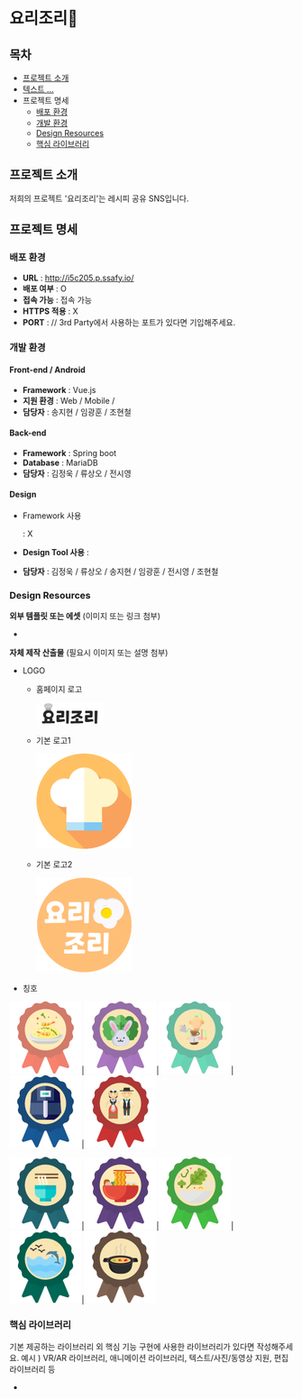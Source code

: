 # 요리조리🍳

## 목차

- [프로젝트 소개](#프로젝트-소개)
- [텍스트 ... ](#프로젝트-소개)
- 프로젝트 명세
  - [배포 환경](#배포-환경)
  - [개발 환경](#개발-환경)
  - [Design Resources](#design-resources)
  - [핵심 라이브러리](#핵심-라이브러리)

## 프로젝트 소개

저희의 프로젝트 '요리조리'는 레시피 공유 SNS입니다.



## 프로젝트 명세

### 배포 환경

- **URL** : http://i5c205.p.ssafy.io/
- **배포 여부** : O
- **접속 가능** : 접속 가능
- **HTTPS 적용** : X
- **PORT** : // 3rd Party에서 사용하는 포트가 있다면 기입해주세요.



### 개발 환경

#### Front-end / Android

- **Framework** : Vue.js
- **지원 환경** : Web / Mobile /
- **담당자** : 송지현 / 임광훈 / 조현철



#### Back-end

- **Framework** : Spring boot
- **Database** : MariaDB
- **담당자** : 김정욱 / 류상오 / 전시영



#### Design

- Framework 사용

   : X

- **Design Tool 사용** : 

- **담당자** :  김정욱 / 류상오 / 송지현 / 임광훈 / 전시영 / 조현철



### Design Resources

**외부 템플릿 또는 에셋** (이미지 또는 링크 첨부)

- 

**자체 제작 산출물** (필요시 이미지 또는 설명 첨부)

- LOGO

  - 홈페이지 로고

    ![](README.assets/logo.png)

  - 기본 로고1

    <img src="README.assets/mainlogo.png" style="zoom: 33%;" />

  - 기본 로고2

    <img src="README.assets/roundlogo.png" style="zoom: 33%;" />



- 칭호

<img src="README.assets/friedrice_clear-1629438116114.png" style="zoom:25%;" />|<img src="README.assets/vegetable_clear.png" style="zoom:25%;" />|<img src="README.assets/cafe_clear.png" style="zoom:25%;" />|<img src="README.assets/airfryer_clar.png" style="zoom:25%;" />|<img src="README.assets/italian_clear.png" style="zoom:25%;" />

<img src="README.assets/noodle_clear.png" style="zoom:25%;" />|<img src="README.assets/ramen_clear.png" style="zoom:25%;" />|<img src="README.assets/salad_clear.png" style="zoom:25%;" />|<img src="README.assets/seafood_clear.png" style="zoom:25%;" />|<img src="README.assets/stew_clear.png" style="zoom:25%;" />





### 핵심 라이브러리

기본 제공하는 라이브러리 외 핵심 기능 구현에 사용한 라이브러리가 있다면 작성해주세요.
 예시 ) VR/AR 라이브러리, 애니메이션 라이브러리, 텍스트/사진/동영상 지원, 편집 라이브러리 등

- 

